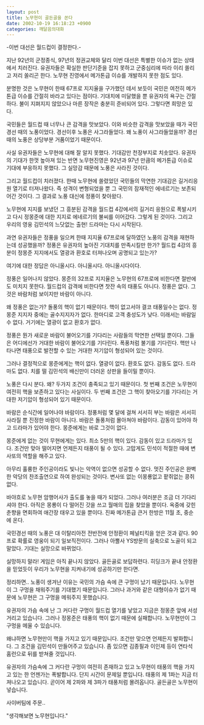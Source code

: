 ```yaml
---
layout: post
title: 노무현이 골든골을 쏜다
date: 2002-10-19 16:18:23 +0900
categories: 깨달음의대화
---
```

-이번 대선은 월드컵이 결정한다.-
  

  
지난 92년의 군정종식, 97년의 정권교체와 달리 이번 대선은 특별한 이슈가 없는 상태에서 치러진다. 유권자들은 확실한 판단기준을 잡지 못하고 군중심리에 따라 이리 쏠리고 저리 쏠리곤 한다. 노무현 진영에서 메가톤급 이슈를 개발하지 못한 점도 있다.
  

  
분명한 것은 노무현이 한때 67프로 지지율을 구가했던 데서 보듯이 국민은 여전히 메가톤급 이슈를 간절히 바라고 있다는 점이다. 기대치에 미달했을 뿐 유권자의 욕구는 간절하다. 불이 지펴지지 않았으나 마른 장작은 충분히 준비되어 있다. 그렇다면 희망은 있다.
  

  
국민들은 월드컵 때 너무나 큰 감격을 맛보았다. 이와 비슷한 감격을 맛보았을 때가 국민경선 때의 노풍이었다. 경선이후 노풍은 사그라들었다. 왜 노풍이 사그라들었을까? 경선때의 노풍은 상당부분 거품이었기 때문이다.
  

  
사실 유권자들은 노무현에 대해 잘 알지 못했다. 기대감만 천장부지로 치솟았다. 유권자의 기대가 한껏 높아져 있는 반면 노무현진영은 92년과 97년 만큼의 메가톤급 이슈로 기대에 부응하지 못했다. 그 실망감 때문에 노풍은 사라진 것이다.
  

  
그리고 월드컵이 치러졌다. 한때 노무현에 쏠렸었던 국민들의 막연한 기대감은 길거리응원 열기로 터져나왔다. 즉 성격이 변형되었을 뿐 그 국민의 잠재적인 에네르기는 보존되어간 것이다. 그 결과로 노풍 대신에 정풍이 찾아왔다.
  

  
노무현에 지지를 보냈던 그 흥분된 감격을 월드컵 4강에서의 길거리 응원으로 폭발시키고 다시 정몽준에 대한 지지로 에네르기의 불씨를 이어갔다. 그렇게 된 것이다. 그리고 우리의 영웅 김민석의 느닷없는 출현! 드라마는 다시 시작된다.
  

  
과연 유권자들은 정풍을 일으켜 한때 지지율 67프로에 달하였던 노풍의 감격을 재현하는데 성공했을까? 정풍은 유권자의 높아진 기대치를 만족시킬만 한가? 월드컵 4강의 흥분이 정몽준 지지에서도 열광과 환호로 터져나오며 공명되고 있는가?
  

  
여기에 대한 정답은 아니올시다. 아니올시다. 아니올시다이다.
  

  
정풍은 일어나지 않았다. 몽준의 32프로 지지율은 노무현의 67프로에 비한다면 절반에도 미치지 못한다. 월드컵의 감격에 비한다면 찻잔 속의 태풍도 아니다. 정풍은 없다. 그것은 바람처럼 보이지만 바람이 아니다.
  

  
왜 정풍은 없는가? 돌풍의 핵이 없기 때문이다. 핵이 없고서야 결코 태풍일수는 없다. 정몽준 지지자 중에는 골수지지자가 없다. 한마디로 고객 충성도가 낮다. 이래서는 바람일 수 없다. 거기에는 열광이 없고 환호가 없다.
  

  
정풍은 뭔가 새로운 바람이 불어오기를 기다리는 사람들의 막연한 선택일 뿐이다. 그들은 어디에선가 거대한 바람이 불어오기를 기다린다. 폭풍처럼 불기를 기다린다. 핵만 나타나면 태풍으로 발전할 수 있는 거대한 저기압이 형성되어 있는 것이다.
  

  
그러나 결정적으로 몽준에게는 핵이 없다. 열광이 없다. 환호도 없다. 감동도 없다. 드라마도 없다. 치를 떨 김민석의 배신만이 더러온 상판을 들이밀 뿐이다.
  

  
노풍은 다시 분다. 왜? 두가지 조건이 충족되고 있기 때문이다. 첫 번째 조건은 노무현이 여전히 핵을 보존하고 있다는 사실이다. 두 번째 조건은 그 핵이 찾아오기를 기다리는 거대한 저기압이 형성되어 있기 때문이다.
  

  
바람은 순식간에 일어나야 바람이다. 정풍처럼 몇 달에 걸쳐 서서히 부는 바람은 서서히 사라질 뿐 진정한 바람이 아니다. 바람은 돌풍처럼 몰아쳐야 바람이다. 감동이 있어야 하고 드라마가 있어야 한다. 몽준에게는 바로 그것이 없다.
  

  
몽준에게 없는 것이 무현에게는 있다. 최소 5만의 핵이 있다. 감동이 있고 드라마가 있다. 조건만 맞아 떨어지면 언제든지 태풍이 될 수 있다. 고맙게도 민석이 적절한 때에 변사또의 역할을 해주고 있다.
  

  
아무리 훌륭한 주인공이라도 빛나는 악역이 없으면 성공할 수 없다. 멋진 주인공은 완벽한 악당의 찬조출연으로 하여 완성되는 것이다. 변사또 없는 이몽룡없고 팥쥐없는 콩쥐없다.
  

  
바야흐로 노무현 암행어사가 출도를 놓을 때가 되었다. 그러나 여러분은 조금 더 기다리셔야 한다. 아직은 몽룡이 다 떨어진 갓을 쓰고 월매의 집을 찾았을 뿐이다. 옥중에 갖힌 춘향을 면회하여 애간장 태우고 있을 뿐이다. 진짜 메가톤급 큰거 한방은 11월 초, 중순에 온다.
  

  
국민경선 때의 노풍은 대 이탈리아전 전반전에 안정환이 페널티킥을 얻은 것과 같다. 90프로 확률로 영웅이 되기 일보직전이다. 그러나 아뿔사 YS방문의 실축으로 노골이 되고 말았다. 기대는 실망으로 바뀌었다.
  

  
실망하지 말라! 게임은 아직 끝나지 않았다. 골든골로 보답하련다. 히딩크가 끝내 안정환을 믿었듯이 우리가 노무현을 지켜내기에 성공하기만 한다면.
  

  

  

  
정리하면.. 노풍이 생겨난 이유는 국민의 가슴 속에 큰 구멍이 났기 때문입니다. 노무현이 그 구멍을 채워주기를 기대했기 때문입니다. 그러나 과거와 같은 대형이슈가 없기 때문에 노무현은 그 구멍을 메워주지 못했습니다.
  

  
유권자의 가슴 속에 난 그 커다란 구멍이 월드컵 열기를 낳았고 지금은 정몽준 앞에 서성거리고 있습니다. 그러나 정몽준은 태풍의 핵이 없기 때문에 실패합니다. 노무현만이 그 구멍을 메울 수 있습니다.
  

  
왜냐하면 노무현만이 핵을 가지고 있기 때문입니다. 조건만 맞으면 언제든지 발화합니다. 그 조건을 김민석이 만들어주고 있습니다. 좀 있으면 김종필과 이인제 등이 연타석 홈런으로 뒤를 받쳐줄 것입니다.
  

  
유권자의 가슴속에 그 커다란 구멍이 여전히 존재하고 있고 노무현이 태풍의 핵을 가지고 있는 한 언젠가는 폭발합니다. 단지 시간이 문제일 뿐입니다. 태풍의 제 1파는 지금 터져나오고 있습니다. 곧이어 제 2파와 제 3파가 태풍처럼 몰려옵니다. 골든골은 노무현이 넣습니다.
  

  

  
사이버팀에 주문..
  
"생각해보면 노무현입니다."